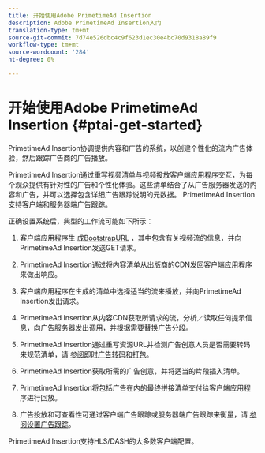 ```yaml
---
title: 开始使用Adobe PrimetimeAd Insertion
description: Adobe PrimetimeAd Insertion入门
translation-type: tm+mt
source-git-commit: 7d74e526dbc4c9f623d1ec30e4bc70d9318a89f9
workflow-type: tm+mt
source-wordcount: '284'
ht-degree: 0%

---
```



# 开始使用Adobe PrimetimeAd Insertion {#ptai-get-started}

PrimetimeAd Insertion协调提供内容和广告的系统，以创建个性化的流内广告体验，然后跟踪广告商的广告播放。

PrimetimeAd Insertion通过重写视频清单与视频投放客户端应用程序交互，为每个观众提供有针对性的广告和个性化体验。这些清单结合了从广告服务器发送的内容和广告，并可以选择包含详细广告跟踪说明的元数据。 PrimetimeAd Insertion支持客户端和服务器端广告跟踪。

正确设置系统后，典型的工作流可能如下所示：

1. 客户端应用程序生 [成BootstrapURL](/help/dynamic-ad-insertion/msapi-topics/ms-getting-started/ms-api-query-params.md) ，其中包含有关视频流的信息，并向PrimetimeAd Insertion发送GET请求。

1. PrimetimeAd Insertion通过将内容清单从出版商的CDN发回客户端应用程序来做出响应。

1. 客户端应用程序在生成的清单中选择适当的流来播放，并向PrimetimeAd Insertion发出请求。

1. PrimetimeAd Insertion从内容CDN获取所请求的流，分析／读取任何提示信息，向广告服务器发出调用，并根据需要替换广告分段。

1. PrimetimeAd Insertion通过重写资源URL并检测广告创意人员是否需要转码来规范清单，请 [参阅即时广告转码](just-in-time-transcoding.md)[和打包](just-in-time-repackaging.md)。

1. PrimetimeAd Insertion获取所需的广告创意，并将适当的片段插入清单。

1. PrimetimeAd Insertion将包括广告在内的最终拼接清单交付给客户端应用程序进行回放。

1. 广告投放和可查看性可通过客户端广告跟踪或服务器端广告跟踪来衡量，请 [参阅设置广告跟踪](set-up-ad-tracking.md)。

PrimetimeAd Insertion支持HLS/DASH的大多数客户端配置。
